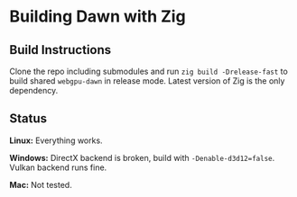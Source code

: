 # Building Dawn with Zig
## Build Instructions
Clone the repo including submodules and run `zig build -Drelease-fast` to build shared `webgpu-dawn` in release mode. Latest version of Zig is the only dependency.
## Status
**Linux:** Everything works.

**Windows:** DirectX backend is broken, build with `-Denable-d3d12=false`. Vulkan backend runs fine.

**Mac:** Not tested.
